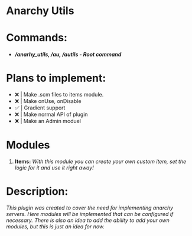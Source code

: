 # Anarchy Utils

# Commands:
* ##### /anarhy_utils, /au, /autils - Root command


# Plans to implement:
*  ❌ | Make .scm files to items module.
*  ❌ | Make onUse, onDisable
*  ✅ | Gradient support
*  ❌ | Make normal API of plugin
*  ❌ | Make an Admin moduel

# Modules

1. **Items:** _With this module you can create your own custom item, set the logic for it and use it right away!_


# Description:

_This plugin was created to cover the need for implementing anarchy servers.
Here modules will be implemented that can be configured if necessary.
There is also an idea to add the ability to add your own modules, but this is just an idea for now._
